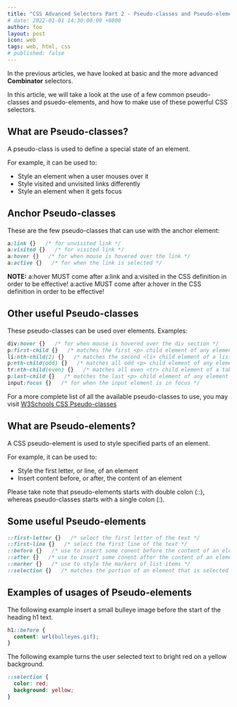 ```yaml
---
title: "CSS Advanced Selectors Part 2 - Pseudo-classes and Pseudo-elements"
# date: 2022-01-01 14:30:00:00 +0800
author: foo
layout: post
icon: web
tags: web, html, css
# published: false
---
```


In the previous articles, we have looked at basic and the more advanced **Combinator** selectors.

In this article, we will take a look at the use of a few common pseudo-classes and psuedo-elements,
and how to make use of these powerful CSS selectors.

## What are Pseudo-classes?

A pseudo-class is used to define a special state of an element.

For example, it can be used to:
- Style an element when a user mouses over it
- Style visited and unvisited links differently
- Style an element when it gets focus

## Anchor Pseudo-classes

These are the few pseudo-classes that can use with the anchor element:

```css
a:link {}   /* for unvisited link */
a:visited {}   /* for visited link */
a:hover {}   /* for when mouse is hovered over the link */
a:active {}   /* for when the link is selected */
```

**NOTE:**
a:hover MUST come after a:link and a:visited in the CSS definition in order to be effective!
a:active MUST come after a:hover in the CSS definition in order to be effective!


## Other useful Pseudo-classes

These pseudo-classes can be used over elements.  Examples:

```css
div:hover {}   /* for when mouse is hovered over the div section */
p:first-child {}   /* matches the first <p> child element of any element */
li:nth-child(2) {}   /* matches the second <li> child element of a list */
p:nth-child(odd) {}   /* matches all odd <p> child element of any element */
tr:nth-child(even) {}   /* matches all even <tr> child element of a table */
p:last-child {}   /* matches the last <p> child element of any element */
input:focus {}   /* for when the input element is in focus */
```

For a more complete list of all the available pseudo-classes to use, you may visit 
[W3Schools CSS Pseudo-classes](https://www.w3schools.com/css/css_pseudo_classes.asp)

## What are Pseudo-elements?

A CSS pseudo-element is used to style specified parts of an element.

For example, it can be used to:
- Style the first letter, or line, of an element
- Insert content before, or after, the content of an element

Please take note that pseudo-elements starts with double colon (::), whereas
pseudo-classes starts with a single colon (:).

## Some useful Pseudo-elements

```css
::first-letter {}   /* select the first letter of the text */
::first-line {}   /* select the first line of the text */
::before {}   /* use to insert some conent before the content of an element */
::after {}   /* use to insert some conent after the content of an element */
::marker {}   /* use to style the markers of list items */
::selection {}   /* matches the portion of an element that is selected by user */
```

## Examples of usages of Pseudo-elements

The following example insert a small bulleye image before the start of the heading h1 text.

```css
h1::before {
  content: url(bulleyes.gif);
}
```

The following example turns the user selected text to bright red on a yellow background.

```css
::selection {
  color: red;
  background: yellow;
}
```

